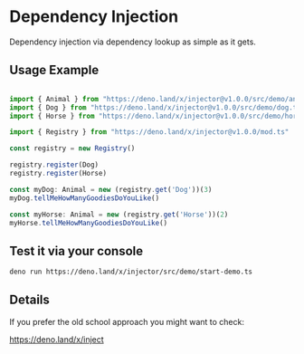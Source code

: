 # Dependency Injection

Dependency injection via dependency lookup as simple as it gets.

## Usage Example

```ts

import { Animal } from "https://deno.land/x/injector@v1.0.0/src/demo/animal.ts" // for demo
import { Dog } from "https://deno.land/x/injector@v1.0.0/src/demo/dog.ts" // for demo
import { Horse } from "https://deno.land/x/injector@v1.0.0/src/demo/horse.ts" // for demo

import { Registry } from "https://deno.land/x/injector@v1.0.0/mod.ts"

const registry = new Registry()

registry.register(Dog)
registry.register(Horse)

const myDog: Animal = new (registry.get('Dog'))(3)
myDog.tellMeHowManyGoodiesDoYouLike()

const myHorse: Animal = new (registry.get('Horse'))(2)
myHorse.tellMeHowManyGoodiesDoYouLike()


```


## Test it via your console

```sh
deno run https://deno.land/x/injector/src/demo/start-demo.ts
```


## Details

If you prefer the old school approach you might want to check:  

https://deno.land/x/inject
